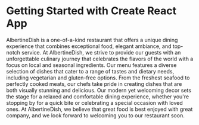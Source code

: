 # Getting Started with Create React App

AlbertineDish is a one-of-a-kind restaurant that offers a unique dining experience that combines exceptional food, elegant ambiance, and top-notch service. At AlbertineDish, we strive to provide our guests with an unforgettable culinary journey that celebrates the flavors of the world with a focus on local and seasonal ingredients. Our menu features a diverse selection of dishes that cater to a range of tastes and dietary needs, including vegetarian and gluten-free options. From the freshest seafood to perfectly cooked meats, our chefs take pride in creating dishes that are both visually stunning and delicious. Our modern yet welcoming decor sets the stage for a relaxed and comfortable dining experience, whether you're stopping by for a quick bite or celebrating a special occasion with loved ones. At AlbertineDish, we believe that great food is best enjoyed with great company, and we look forward to welcoming you to our restaurant soon.
